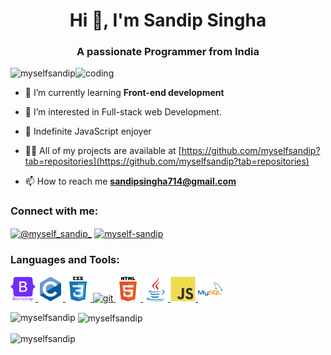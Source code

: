 <h1 align="center">Hi 👋, I'm Sandip Singha</h1>
<h3 align="center">A passionate Programmer from India</h3>

<img align="right" alt="coding" width="400" src="https://user-images.githubusercontent.com/55389276/140866485-8fb1c876-9a8f-4d6a-98dc-08c4981eaf70.gif">

<p align="left"> <img src="https://komarev.com/ghpvc/?username=myselfsandip&label=Profile%20views&color=0e75b6&style=flat" alt="myselfsandip" /> </p>

- 🌱 I’m currently learning **Front-end development**

- 👀 I’m interested in Full-stack web Development.

- 💛 Indefinite JavaScript enjoyer

- 👨‍💻 All of my projects are available at [https://github.com/myselfsandip?tab=repositories](https://github.com/myselfsandip?tab=repositories)

- 📫 How to reach me **sandipsingha714@gmail.com**

<h3 align="left">Connect with me:</h3>
<p align="left">
<a href="https://twitter.com/@myself_sandip_" target="blank"><img align="center" src="https://raw.githubusercontent.com/rahuldkjain/github-profile-readme-generator/master/src/images/icons/Social/twitter.svg" alt="@myself_sandip_" height="30" width="40" /></a>
<a href="https://linkedin.com/in/myself-sandip" target="blank"><img align="center" src="https://raw.githubusercontent.com/rahuldkjain/github-profile-readme-generator/master/src/images/icons/Social/linked-in-alt.svg" alt="myself-sandip" height="30" width="40" /></a>
</p>

<h3 align="left">Languages and Tools:</h3>
<p align="left"> <a href="https://getbootstrap.com" target="_blank" rel="noreferrer"> <img src="https://raw.githubusercontent.com/devicons/devicon/master/icons/bootstrap/bootstrap-plain-wordmark.svg" alt="bootstrap" width="40" height="40"/> </a> <a href="https://www.cprogramming.com/" target="_blank" rel="noreferrer"> <img src="https://raw.githubusercontent.com/devicons/devicon/master/icons/c/c-original.svg" alt="c" width="40" height="40"/> </a> <a href="https://www.w3schools.com/css/" target="_blank" rel="noreferrer"> <img src="https://raw.githubusercontent.com/devicons/devicon/master/icons/css3/css3-original-wordmark.svg" alt="css3" width="40" height="40"/> </a> <a href="https://git-scm.com/" target="_blank" rel="noreferrer"> <img src="https://www.vectorlogo.zone/logos/git-scm/git-scm-icon.svg" alt="git" width="40" height="40"/> </a> <a href="https://www.w3.org/html/" target="_blank" rel="noreferrer"> <img src="https://raw.githubusercontent.com/devicons/devicon/master/icons/html5/html5-original-wordmark.svg" alt="html5" width="40" height="40"/> </a> <a href="https://www.java.com" target="_blank" rel="noreferrer"> <img src="https://raw.githubusercontent.com/devicons/devicon/master/icons/java/java-original.svg" alt="java" width="40" height="40"/> </a> <a href="https://developer.mozilla.org/en-US/docs/Web/JavaScript" target="_blank" rel="noreferrer"> <img src="https://raw.githubusercontent.com/devicons/devicon/master/icons/javascript/javascript-original.svg" alt="javascript" width="40" height="40"/> </a> <a href="https://www.mysql.com/" target="_blank" rel="noreferrer"> <img src="https://raw.githubusercontent.com/devicons/devicon/master/icons/mysql/mysql-original-wordmark.svg" alt="mysql" width="40" height="40"/> </a> </p>

<p><img align="left" src="https://github-readme-stats.vercel.app/api/top-langs?username=myselfsandip&show_icons=true&locale=en&layout=compact" alt="myselfsandip" /></p>

<p>&nbsp;<img align="center" src="https://github-readme-stats.vercel.app/api?username=myselfsandip&show_icons=true&locale=en" alt="myselfsandip" /></p>

<p><img align="center" src="https://github-readme-streak-stats.herokuapp.com/?user=myselfsandip&" alt="myselfsandip" /></p>
